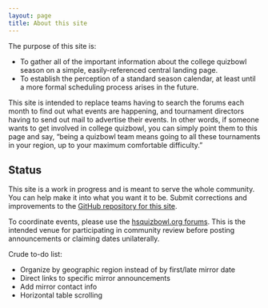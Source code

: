 ```yaml
---
layout: page
title: About this site
---
```


The purpose of this site is:

* To gather all of the important information about the college quizbowl season on a simple, easily-referenced central landing page.
* To establish the perception of a standard season calendar, at least until a more formal scheduling process arises in the future.

This site is intended to replace teams having to search the forums each month to find out what events are happening, and tournament directors having to send out mail to advertise their events. In other words, if someone wants to get involved in college quizbowl, you can simply point them to this page and say, “being a quizbowl team means going to all these tournaments in your region, up to your maximum comfortable difficulty.”

## Status

This site is a work in progress and is meant to serve the whole community. You can help make it into what you want it to be. Submit corrections and improvements to the [GitHub repository for this site](https://github.com/quizbowl/collegecalendar).

To coordinate events, please use the [hsquizbowl.org forums](http://www.hsquizbowl.org/forums/viewforum.php?f=34). This is the intended venue for participating in community review before posting announcements or claiming dates unilaterally.

Crude to-do list:

* Organize by geographic region instead of by first/late mirror date
* Direct links to specific mirror announcements
* Add mirror contact info
* Horizontal table scrolling
